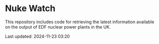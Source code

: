 # Nuke Watch

This repository includes code for retrieving the latest information available on the output of EDF nuclear power plants in the UK.

Last updated: 2024-11-23 03:20